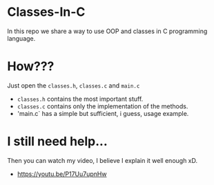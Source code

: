 # Classes-In-C
In this repo we share a way to use OOP and classes in C programming language.



# How???
Just open the `classes.h`, `classes.c` and `main.c`

* `classes.h` contains the most important stuff.
* `classes.c` contains only the implementation of the methods.
* 'main.c` has a simple but sufficient, i guess, usage example.


# I still need help...
Then you can watch my video, I believe I explain it well enough xD.

* https://youtu.be/P17Uu7upnHw
